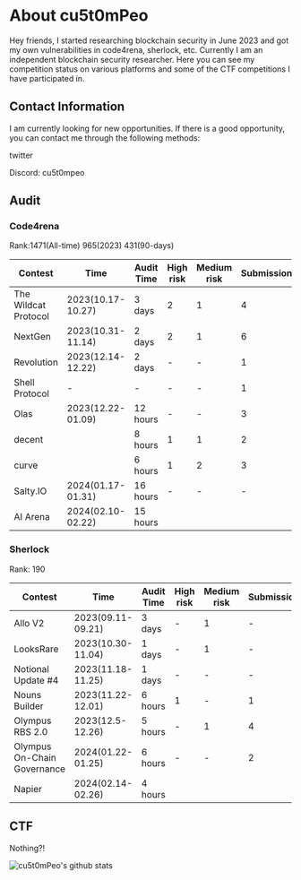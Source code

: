 # About cu5t0mPeo

Hey friends, I started researching blockchain security in June 2023 and got my own vulnerabilities in code4rena, sherlock, etc. Currently I am an independent blockchain security researcher. Here you can see my competition status on various platforms and some of the CTF competitions I have participated in.

## Contact Information

I am currently looking for new opportunities. If there is a good opportunity, you can contact me through the following methods:

twitter



Discord: cu5t0mpeo



## Audit

### Code4rena

Rank:1471(All-time) 965(2023) 431(90-days)

| Contest              | Time              | Audit Time | High risk | Medium risk | Submission | Rank | Security | nSloc | Status |
| -------------------- | ----------------- | ---------- | --------- | ----------- | ---------- | ---- | -------- | ----- | ------ |
| The Wildcat Protocol | 2023(10.17-10.27) | 3 days     | 2         | 1           | 4          | -    | N        |       | END    |
| NextGen              | 2023(10.31-11.14) | 2 days     | 2         | 1           | 6          | -    | N        |       | END    |
| Revolution           | 2023(12.14-12.22) | 2 days     | -         | -           | 1          | -    | N        |       | END    |
| Shell Protocol       | -                 | -          | -         | -           | 1          | -    | Y        | 993   | END    |
| Olas                 | 2023(12.22-01.09) | 12 hours   | -         | -           | 3          | -    | N        | 3817  | END    |
| decent               |                   | 8 hours    | 1         | 1           | 2          | -    | N        |       | END    |
| curve                |                   | 6 hours    | 1         | 2           | 3          | -    | N        |       | END    |
| Salty.IO             | 2024(01.17-01.31) | 16 hours   | -         | -           | -          | -    | N        | 3288  | TBC    |
| AI Arena             | 2024(02.10-02.22) | 15 hours   |           |             |            |      |          | 1271  | Active |

### Sherlock

Rank: 190

| Contest                     | Time              | Audit Time | High risk | Medium risk | Submission | Rank   | Security | nSloc | Status |
| --------------------------- | ----------------- | ---------- | --------- | ----------- | ---------- | ------ | -------- | ----- | ------ |
| Allo V2                     | 2023(09.11-09.21) | 3 days     | -         | 1           | -          | -      | N        |       | END    |
| LooksRare                   | 2023(10.30-11.04) | 1 days     | -         | 1           | -          | -      | N        |       | END    |
| Notional Update #4          | 2023(11.18-11.25) | 1 days     | -         | -           | -          | -      | N        |       | END    |
| Nouns Builder               | 2023(11.22-12.01) | 6 hours    | 1         | -           | 1          | 15/297 | N        |       | END    |
| Olympus RBS 2.0             | 2023(12.5-12.26)  | 5 hours    | -         | 1           | 4          | 19/261 | N        |       | END    |
| Olympus On-Chain Governance | 2024(01.22-01.25) | 6 hours    | -         | -           | 2          | -      | N        |       | END    |
| Napier                      | 2024(02.14-02.26) | 4 hours    |           |             |            |        |          | 2050  | Active |

## CTF

Nothing?!
<!--
**cu5t0mPeo/cu5t0mPeo** is a ✨ _special_ ✨ repository because its `README.md` (this file) appears on your GitHub profile.

Here are some ideas to get you started:

- 🔭 I’m currently working on ...
- 🌱 I’m currently learning ...
- 👯 I’m looking to collaborate on ...
- 🤔 I’m looking for help with ...
- 💬 Ask me about ...
- 📫 How to reach me: ...
- 😄 Pronouns: ...
- ⚡ Fun fact: ...
--> 
![cu5t0mPeo's github stats](https://github-readme-stats.vercel.app/api?username=cu5t0mPeo&show_icons=true&hide_border=true)
